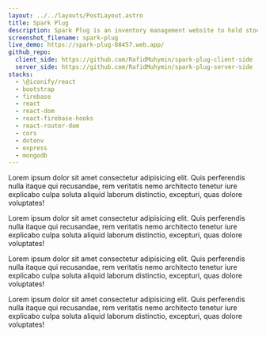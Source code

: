 ```yaml
---
layout: ../../layouts/PostLayout.astro
title: Spark Plug
description: Spark Plug is an inventory management website to hold stock for electric cars
screenshot_filename: spark-plug
live_demo: https://spark-plug-88457.web.app/
github_repo:
  client_side: https://github.com/RafidMuhymin/spark-plug-client-side
  server_side: https://github.com/RafidMuhymin/spark-plug-server-side
stacks:
  - \@iconify/react
  - bootstrap
  - firebase
  - react
  - react-dom
  - react-firebase-hooks
  - react-router-dom
  - cors
  - dotenv
  - express
  - mongodb
---
```


Lorem ipsum dolor sit amet consectetur adipisicing elit. Quis perferendis nulla itaque qui recusandae, rem veritatis nemo architecto tenetur iure explicabo culpa soluta aliquid laborum distinctio, excepturi, quas dolore voluptates!

Lorem ipsum dolor sit amet consectetur adipisicing elit. Quis perferendis nulla itaque qui recusandae, rem veritatis nemo architecto tenetur iure explicabo culpa soluta aliquid laborum distinctio, excepturi, quas dolore voluptates!

Lorem ipsum dolor sit amet consectetur adipisicing elit. Quis perferendis nulla itaque qui recusandae, rem veritatis nemo architecto tenetur iure explicabo culpa soluta aliquid laborum distinctio, excepturi, quas dolore voluptates!

Lorem ipsum dolor sit amet consectetur adipisicing elit. Quis perferendis nulla itaque qui recusandae, rem veritatis nemo architecto tenetur iure explicabo culpa soluta aliquid laborum distinctio, excepturi, quas dolore voluptates!
